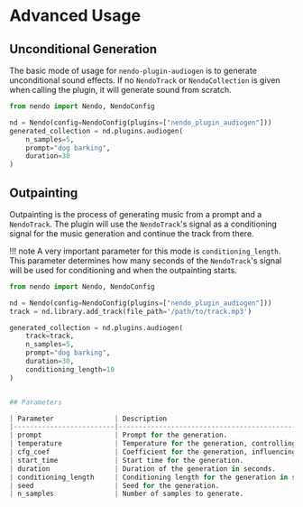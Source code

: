 # Advanced Usage

## Unconditional Generation

The basic mode of usage for `nendo-plugin-audiogen` is to generate unconditional sound effects.
If no `NendoTrack` or `NendoCollection` is given when calling the plugin,
it will generate sound from scratch.

```python
from nendo import Nendo, NendoConfig

nd = Nendo(config=NendoConfig(plugins=["nendo_plugin_audiogen"]))
generated_collection = nd.plugins.audiogen(
    n_samples=5,
    prompt="dog barking",
    duration=30
)
```

## Outpainting

Outpainting is the process of generating music from a prompt and a `NendoTrack`.
The plugin will use the `NendoTrack`'s signal as a conditioning signal for the music generation
and continue the track from there.

!!! note
    A very important parameter for this mode is `conditioning_length`.
    This parameter determines how many seconds of the `NendoTrack`'s
    signal will be used for conditioning and when the outpainting starts.

```python
from nendo import Nendo, NendoConfig

nd = Nendo(config=NendoConfig(plugins=["nendo_plugin_audiogen"]))
track = nd.library.add_track(file_path='/path/to/track.mp3')

generated_collection = nd.plugins.audiogen(
    track=track,
    n_samples=5,
    prompt="dog barking",
    duration=30,
    conditioning_length=10
)


## Parameters

| Parameter               | Description                                                                                           | Default Value     |
|-------------------------|-------------------------------------------------------------------------------------------------------|-------------------|
| prompt                  | Prompt for the generation.                                                                            | "" (empty string) |
| temperature             | Temperature for the generation, controlling randomness of the next token.                             | 1.0               |
| cfg_coef                | Coefficient for the generation, influencing the strength of the prompt as a conditioning signal.      | 3.5               |
| start_time              | Start time for the generation.                                                                        | 0                 |
| duration                | Duration of the generation in seconds.                                                                | 30                |
| conditioning_length     | Conditioning length for the generation in seconds.                                                    | 6                 |
| seed                    | Seed for the generation.                                                                              | -1                |
| n_samples               | Number of samples to generate.                                                                        | 1                 |
